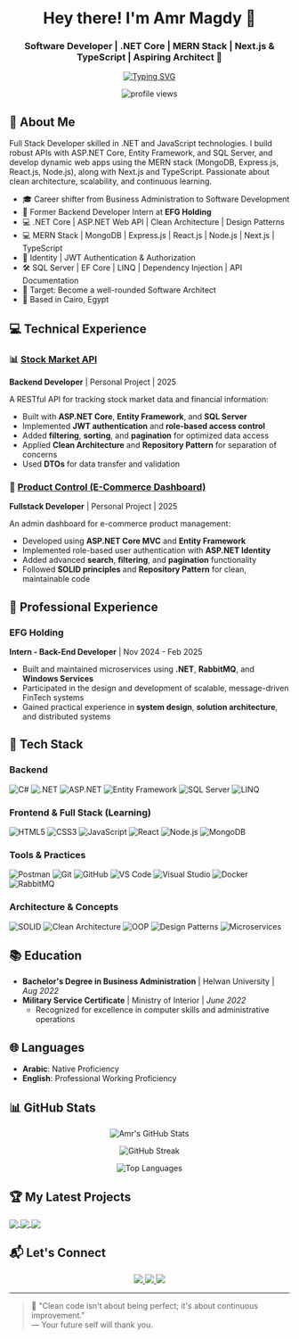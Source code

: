 <h1 align="center">Hey there! I'm Amr Magdy 👋</h1>
<h3 align="center">
  Software Developer | .NET Core | MERN Stack | Next.js & TypeScript  | Aspiring Architect 🚀
</h3>

<p align="center">
  <a href="https://readme-typing-svg.herokuapp.com?font=Fira+Code&duration=3000&pause=1000&center=true&vCenter=true&width=650&lines=Full+Stack+Developer+%F0%9F%9A%80;(.NET+Core+%7C+ASP.NET+Web+API+%7C+Clean+Architecture);(MERN+Stack+%7C+MongoDB+%7C+Express.js+%7C+React.js+%7C+Node.js);(Next.js+%7C+TypeScript);Always+Learning+Every+Day!">
    <img src="https://readme-typing-svg.herokuapp.com?font=Fira+Code&duration=3000&pause=1000&center=true&vCenter=true&width=650&lines=Full+Stack+Developer+%F0%9F%9A%80;(.NET+Core+%7C+ASP.NET+Web+API+%7C+Clean+Architecture);(MERN+Stack+%7C+MongoDB+%7C+Express.js+%7C+React.js+%7C+Node.js);(Next.js+%7C+TypeScript);Always+Learning+Every+Day!" alt="Typing SVG" />
  </a>
</p>




<div align="center">
  <img src="https://komarev.com/ghpvc/?username=amrmagdy00&label=Profile%20views&color=0e75b6&style=flat" alt="profile views" />
</div>

## 🚀 About Me

Full Stack Developer skilled in .NET and JavaScript technologies. I build robust APIs with ASP.NET Core, Entity Framework, and SQL Server, and develop dynamic web apps using the MERN stack (MongoDB, Express.js, React.js, Node.js), along with Next.js and TypeScript. Passionate about clean architecture, scalability, and continuous learning.

- 🎓 Career shifter from Business Administration to Software Development
- 💼 Former Backend Developer Intern at **EFG Holding**
- 💻 .NET Core | ASP.NET Web API | Clean Architecture | Design Patterns
- 💻 MERN Stack | MongoDB | Express.js | React.js | Node.js | Next.js | TypeScript
- 🔐 Identity | JWT Authentication & Authorization
- 🛠️ SQL Server | EF Core | LINQ | Dependency Injection | API Documentation
- 🎯 Target: Become a well-rounded Software Architect
- 📍 Based in Cairo, Egypt

## 💻 Technical Experience

### 📊 [Stock Market API](https://github.com/AmrMagdy00/Fin-Shark.git)
**Backend Developer** | Personal Project | 2025

A RESTful API for tracking stock market data and financial information:
- Built with **ASP.NET Core**, **Entity Framework**, and **SQL Server**
- Implemented **JWT authentication** and **role-based access control**
- Added **filtering**, **sorting**, and **pagination** for optimized data access
- Applied **Clean Architecture** and **Repository Pattern** for separation of concerns
- Used **DTOs** for data transfer and validation

### 🛒 [Product Control (E-Commerce Dashboard)](https://github.com/AmrMagdy00/Product-Control/)
**Fullstack Developer** | Personal Project | 2025

An admin dashboard for e-commerce product management:
- Developed using **ASP.NET Core MVC** and **Entity Framework**
- Implemented role-based user authentication with **ASP.NET Identity**
- Added advanced **search**, **filtering**, and **pagination** functionality
- Followed **SOLID principles** and **Repository Pattern** for clean, maintainable code

## 💼 Professional Experience

### EFG Holding
**Intern - Back-End Developer** | Nov 2024 - Feb 2025

- Built and maintained microservices using **.NET**, **RabbitMQ**, and **Windows Services**
- Participated in the design and development of scalable, message-driven FinTech systems
- Gained practical experience in **system design**, **solution architecture**, and distributed systems

## 🧠 Tech Stack

### Backend
![C#](https://img.shields.io/badge/C%23-239120?style=for-the-badge&logo=c-sharp&logoColor=white)
![.NET](https://img.shields.io/badge/.NET-512BD4?style=for-the-badge&logo=dotnet&logoColor=white)
![ASP.NET](https://img.shields.io/badge/ASP.NET-5C2D91?style=for-the-badge&logo=.net&logoColor=white)
![Entity Framework](https://img.shields.io/badge/Entity_Framework-3A3A3A?style=for-the-badge&logo=.net&logoColor=white)
![SQL Server](https://img.shields.io/badge/SQL_Server-CC2927?style=for-the-badge&logo=microsoft-sql-server&logoColor=white)
![LINQ](https://img.shields.io/badge/LINQ-0078D4?style=for-the-badge&logo=.net&logoColor=white)

### Frontend & Full Stack (Learning)
![HTML5](https://img.shields.io/badge/HTML5-E34F26?style=for-the-badge&logo=html5&logoColor=white)
![CSS3](https://img.shields.io/badge/CSS3-1572B6?style=for-the-badge&logo=css3&logoColor=white)
![JavaScript](https://img.shields.io/badge/JavaScript-F7DF1E?style=for-the-badge&logo=javascript&logoColor=black)
![React](https://img.shields.io/badge/React-20232A?style=for-the-badge&logo=react&logoColor=61DAFB)
![Node.js](https://img.shields.io/badge/Node.js-339933?style=for-the-badge&logo=node.js&logoColor=white)
![MongoDB](https://img.shields.io/badge/MongoDB-47A248?style=for-the-badge&logo=mongodb&logoColor=white)

### Tools & Practices
![Postman](https://img.shields.io/badge/Postman-FF6C37?style=for-the-badge&logo=postman&logoColor=white)
![Git](https://img.shields.io/badge/Git-F05032?style=for-the-badge&logo=git&logoColor=white)
![GitHub](https://img.shields.io/badge/GitHub-181717?style=for-the-badge&logo=github&logoColor=white)
![VS Code](https://img.shields.io/badge/VS_Code-007ACC?style=for-the-badge&logo=visual-studio-code&logoColor=white)
![Visual Studio](https://img.shields.io/badge/Visual_Studio-5C2D91?style=for-the-badge&logo=visual-studio&logoColor=white)
![Docker](https://img.shields.io/badge/Docker-2496ED?style=for-the-badge&logo=docker&logoColor=white)
![RabbitMQ](https://img.shields.io/badge/RabbitMQ-FF6600?style=for-the-badge&logo=rabbitmq&logoColor=white)

### Architecture & Concepts
![SOLID](https://img.shields.io/badge/SOLID-3C873A?style=for-the-badge&logo=checkmarx&logoColor=white)
![Clean Architecture](https://img.shields.io/badge/Clean_Architecture-1A73E8?style=for-the-badge&logo=buffer&logoColor=white)
![OOP](https://img.shields.io/badge/OOP-E95420?style=for-the-badge&logo=codeigniter&logoColor=white)
![Design Patterns](https://img.shields.io/badge/Design_Patterns-8A2BE2?style=for-the-badge&logo=apache&logoColor=white)
![Microservices](https://img.shields.io/badge/Microservices-000000?style=for-the-badge&logo=fastapi&logoColor=white)

## 📚 Education

- **Bachelor's Degree in Business Administration** | Helwan University | *Aug 2022*
- **Military Service Certificate** | Ministry of Interior | *June 2022*
  - Recognized for excellence in computer skills and administrative operations

## 🌐 Languages

- **Arabic**: Native Proficiency
- **English**: Professional Working Proficiency

## 📊 GitHub Stats

<p align="center">
  <img src="https://github-readme-stats.vercel.app/api?username=AmrMagdy00&show_icons=true&theme=tokyonight" alt="Amr's GitHub Stats" />
</p>

<p align="center">
  <img src="https://github-readme-streak-stats.herokuapp.com/?user=AmrMagdy00&theme=tokyonight" alt="GitHub Streak" />
</p>

<p align="center">
  <img src="https://github-readme-stats.vercel.app/api/top-langs/?username=AmrMagdy00&layout=compact&theme=tokyonight" alt="Top Languages" />
</p>

## 🏆 My Latest Projects
<a href="https://github.com/tahaebrahim0078/Puma">
  <img align="center" src="https://github-readme-stats.vercel.app/api/pin/?username=tahaebrahim0078&repo=Puma&theme=tokyonight" />
</a>
<a href="https://github.com/AmrMagdy00/Fin-Shark">
  <img align="center" src="https://github-readme-stats.vercel.app/api/pin/?username=AmrMagdy00&repo=Fin-Shark&theme=tokyonight" />
</a>
<a href="https://github.com/AmrMagdy00/Product-Control">
  <img align="center" src="https://github-readme-stats.vercel.app/api/pin/?username=AmrMagdy00&repo=Product-Control&theme=tokyonight" />
</a>

## 📬 Let's Connect

<p align="center">
  <a href="https://www.linkedin.com/in/amrmagdydb/" target="_blank">
    <img src="https://img.shields.io/badge/LinkedIn-0A66C2?style=for-the-badge&logo=linkedin&logoColor=white" />
  </a>
  <a href="mailto:bamrmagdy@gmail.com">
    <img src="https://img.shields.io/badge/Gmail-D14836?style=for-the-badge&logo=gmail&logoColor=white" />
  </a>
  <a href="https://leetcode.com/u/bamrmagdy/">
    <img src="https://img.shields.io/badge/LeetCode-FFA116?style=for-the-badge&logo=leetcode&logoColor=white" />
  </a>
</p>

---

> 💬 "Clean code isn't about being perfect; it's about continuous improvement."  
> — Your future self will thank you.
